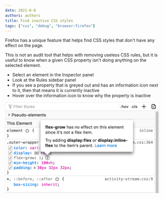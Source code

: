 ```yaml
---
date: 2021-6-8
authors: authors
title: Find inactive CSS styles
tags: ["css", "debug", "browser:firefox"]
---
```

Firefox has a unique feature that helps find CSS styles that don't have any effect on the page.

This is not an audit tool that helps with removing useless CSS rules, but it is useful to know when a given CSS property isn't doing anything on the selected element.

* Select an element in the Inspector panel
* Look at the Rules sidebar panel
* If you see a property that is greyed out and has an information icon next to it, then that means it is currently inactive
* Hover over the information icon to know why the property is inactive

![Screenshot of the inactive style feature](/assets/img/find-inactive-styles.webp)